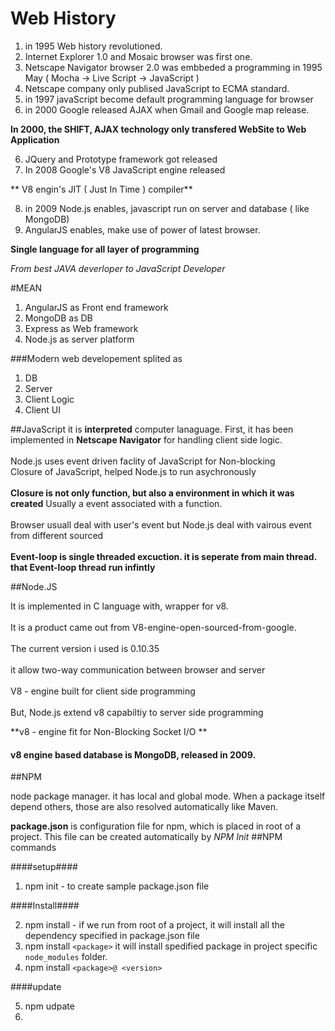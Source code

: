 # Web History

 1. in 1995 Web history revolutioned.
 2. Internet Explorer 1.0 and  Mosaic browser was first one.
 3. Netscape Navigator browser 2.0 was embbeded a programming in 1995 May ( Mocha -> Live Script -> JavaScript )
 4. Netscape company only publised JavaScript to ECMA standard.
 4. in 1997 javaScript become default programming language for browser
 5. in  2000 Google released AJAX when Gmail and Google map release.

**In 2000, the SHIFT, AJAX technology only transfered WebSite to Web Application**

    
 6. JQuery and Prototype framework got released
 7. In 2008 Google's V8 JavaScript engine released
 
** V8 engin's JIT ( Just In Time ) compiler**
 
 8. in 2009 Node.js enables, javascript run on server and database ( like MongoDB)
 9. AngularJS enables, make use of power of latest browser.
 
**Single language for all layer of programming**

*From best JAVA deverloper to JavaScript Developer*

#MEAN
 
  1. AngularJS as Front end framework
  2. MongoDB as DB
  3. Express as Web framework
  4. Node.js as server platform

###Modern web developement splited as 
 
  1. DB
  2. Server
  3. Client Logic
  4. Client UI

##JavaScript
 it is **interpreted** computer lanaguage. First, it has been implemented in **Netscape Navigator** for handling client side logic.<br />  
 Node.js uses event driven faclity of JavaScript for Non-blocking <br />
 Closure of JavaScript, helped  Node.js to run asychronously<br />  
 **Closure is not only function, but also a environment in which it was created**
 Usually a event associated with a function.<br />  
 Browser usuall deal with user's event  but Node.js deal with vairous event from different sourced <br />  
 **Event-loop is single threaded excuction. it is seperate from main thread. that Event-loop thread run infintly**
 

##Node.JS

  It is implemented in C language with, wrapper for v8.<br />   
  It is a product came out from V8-engine-open-sourced-from-google.<br />   
  The current version i used is 0.10.35<br />   
  it allow two-way communication between browser and server<br />   
  V8 - engine built for client side programming<br />  
  But, Node.js extend v8 capabiltiy to server side programming<br />  
  
  **v8 - engine fit for Non-Blocking Socket I/O **<br />   
#### v8 engine based database is MongoDB, released in 2009.

##NPM 

 node package manager. it has local and global mode.
 When a package itself depend others, those are also resolved automatically like Maven.
 
 **package.json** is configuration file for npm, which is placed in root of a project. This file can be  created automatically by *NPM Init*
##NPM commands

####setup####
 1. npm init - to create sample package.json file
 
####Install####

 2. npm install - if we run from root of a project, it will install all the dependency specified in package.json file
 3. npm install `<package>` it will install spedified package in project specific `node_modules` folder.
 4. npm install `<package>@ <version>`
 
####update 

 5. npm udpate
 6. 
